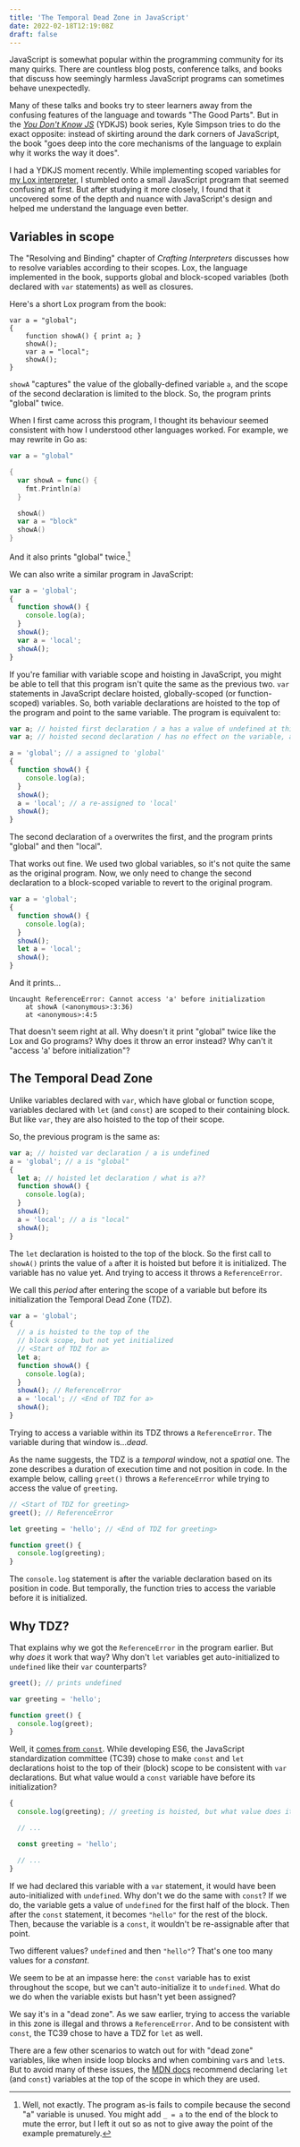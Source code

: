```yaml
---
title: 'The Temporal Dead Zone in JavaScript'
date: 2022-02-18T12:19:08Z
draft: false
---
```


JavaScript is somewhat popular within the programming community for its many quirks. There are countless blog posts, conference talks, and books that discuss how seemingly harmless JavaScript programs can sometimes behave unexpectedly.

Many of these talks and books try to steer learners away from the confusing features of the language and towards "The Good Parts". But in the [_You Don't Know JS_](https://github.com/getify/You-Dont-Know-JS#you-dont-know-js-yet-book-series---2nd-edition) (YDKJS) book series, Kyle Simpson tries to do the exact opposite: instead of skirting around the dark corners of JavaScript, the book "goes deep into the core mechanisms of the language to explain why it works the way it does".

I had a YDKJS moment recently. While implementing scoped variables for [my Lox interpreter](https://chidiwilliams.com/post/notes-on-crafting-interpreters-go/), I stumbled onto a small JavaScript program that seemed confusing at first. But after studying it more closely, I found that it uncovered some of the depth and nuance with JavaScript's design and helped me understand the language even better.

## Variables in scope

The "Resolving and Binding" chapter of _Crafting Interpreters_ discusses how to resolve variables according to their scopes. Lox, the language implemented in the book, supports global and block-scoped variables (both declared with `var` statements) as well as closures.

Here's a short Lox program from the book:

```text
var a = "global";
{
    function showA() { print a; }
    showA();
    var a = "local";
    showA();
}
```

`showA` "captures" the value of the globally-defined variable `a`, and the scope of the second declaration is limited to the block. So, the program prints "global" twice.

When I first came across this program, I thought its behaviour seemed consistent with how I understood other languages worked. For example, we may rewrite in Go as:

```go
var a = "global"

{
  var showA = func() {
    fmt.Println(a)
  }

  showA()
  var a = "block"
  showA()
}
```

And it also prints "global" twice.[^ghe]

[^ghe]: Well, not exactly. The program as-is fails to compile because the second "a" variable is unused. You might add `_ = a` to the end of the block to mute the error, but I left it out so as not to give away the point of the example prematurely.

We can also write a similar program in JavaScript:

```js
var a = 'global';
{
  function showA() {
    console.log(a);
  }
  showA();
  var a = 'local';
  showA();
}
```

If you're familiar with variable scope and hoisting in JavaScript, you might be able to tell that this program isn't quite the same as the previous two. `var` statements in JavaScript declare hoisted, globally-scoped (or function-scoped) variables. So, both variable declarations are hoisted to the top of the program and point to the same variable. The program is equivalent to:

```js
var a; // hoisted first declaration / a has a value of undefined at this point
var a; // hoisted second declaration / has no effect on the variable, a is still undefined

a = 'global'; // a assigned to 'global'
{
  function showA() {
    console.log(a);
  }
  showA();
  a = 'local'; // a re-assigned to 'local'
  showA();
}
```

The second declaration of `a` overwrites the first, and the program prints "global" and then "local".

That works out fine. We used two global variables, so it's not quite the same as the original program. Now, we only need to change the second declaration to a block-scoped variable to revert to the original program.

```js
var a = 'global';
{
  function showA() {
    console.log(a);
  }
  showA();
  let a = 'local';
  showA();
}
```

And it prints...

```text
Uncaught ReferenceError: Cannot access 'a' before initialization
    at showA (<anonymous>:3:36)
    at <anonymous>:4:5
```

That doesn't seem right at all. Why doesn't it print "global" twice like the Lox and Go programs? Why does it throw an error instead? Why can't it "access 'a' before initialization"?

## The Temporal Dead Zone

Unlike variables declared with `var`, which have global or function scope, variables declared with `let` (and `const`) are scoped to their containing block. But like `var`, they are also hoisted to the top of their scope.

So, the previous program is the same as:

```js
var a; // hoisted var declaration / a is undefined
a = 'global'; // a is "global"
{
  let a; // hoisted let declaration / what is a??
  function showA() {
    console.log(a);
  }
  showA();
  a = 'local'; // a is "local"
  showA();
}
```

The `let` declaration is hoisted to the top of the block. So the first call to `showA()` prints the value of `a` after it is hoisted but before it is initialized. The variable has no value yet. And trying to access it throws a `ReferenceError`.

We call this _period_ after entering the scope of a variable but before its initialization the Temporal Dead Zone (TDZ).

```js
var a = 'global';
{
  // a is hoisted to the top of the
  // block scope, but not yet initialized
  // <Start of TDZ for a>
  let a;
  function showA() {
    console.log(a);
  }
  showA(); // ReferenceError
  a = 'local'; // <End of TDZ for a>
  showA();
}
```

Trying to access a variable within its TDZ throws a `ReferenceError`. The variable during that window is..._dead_.

As the name suggests, the TDZ is a _temporal_ window, not a _spatial_ one. The zone describes a duration of execution time and not position in code. In the example below, calling `greet()` throws a `ReferenceError` while trying to access the value of `greeting`.

```js
// <Start of TDZ for greeting>
greet(); // ReferenceError

let greeting = 'hello'; // <End of TDZ for greeting>

function greet() {
  console.log(greeting);
}
```

The `console.log` statement is after the variable declaration based on its position in code. But temporally, the function tries to access the variable before it is initialized.

## Why TDZ?

That explains why we got the `ReferenceError` in the program earlier. But why _does_ it work that way? Why don't `let` variables get auto-initialized to `undefined` like their `var` counterparts?

```js
greet(); // prints undefined

var greeting = 'hello';

function greet() {
  console.log(greet);
}
```

Well, it [comes from `const`](https://github.com/getify/You-Dont-Know-JS/blob/2nd-ed/scope-closures/apA.md#where-it-all-started). While developing ES6, the JavaScript standardization committee (TC39) chose to make `const` and `let` declarations hoist to the top of their (block) scope to be consistent with `var` declarations. But what value would a `const` variable have before its initialization?

```js
{
  console.log(greeting); // greeting is hoisted, but what value does it have?

  // ...

  const greeting = 'hello';

  // ...
}
```

If we had declared this variable with a `var` statement, it would have been auto-initialized with `undefined`. Why don't we do the same with `const`? If we do, the variable gets a value of `undefined` for the first half of the block. Then after the `const` statement, it becomes `"hello"` for the rest of the block. Then, because the variable is a `const`, it wouldn't be re-assignable after that point.

Two different values? `undefined` and then `"hello"`? That's one too many values for a _constant_.

We seem to be at an impasse here: the `const` variable has to exist throughout the scope, but we can't auto-initialize it to `undefined`. What do we do when the variable exists but hasn't yet been assigned?

We say it's in a "dead zone". As we saw earlier, trying to access the variable in this zone is illegal and throws a `ReferenceError`. And to be consistent with `const`, the TC39 chose to have a TDZ for `let` as well.

There are a few other scenarios to watch out for with "dead zone" variables, like when inside loop blocks and when combining `var`s and `let`s. But to avoid many of these issues, the [MDN docs](https://developer.mozilla.org/en-US/docs/Web/JavaScript/Reference/Statements/let#temporal_dead_zone_tdz) recommend declaring `let` (and `const`) variables at the top of the scope in which they are used.
